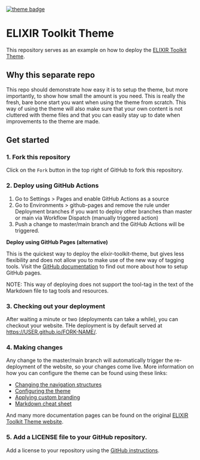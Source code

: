 [![theme badge](https://img.shields.io/badge/ELIXIR%20toolkit%20theme-jekyll-blue?color=0d6efd)](https://github.com/ELIXIR-Belgium/elixir-toolkit-theme)

# ELIXIR Toolkit Theme

This repository serves as an example on how to deploy the [ELIXIR Toolkit Theme](https://elixir-belgium.github.io/elixir-toolkit-theme).

## Why this separate repo

This repo should demonstrate how easy it is to setup the theme, but more importantly, to show how small the amount is you need. This is really the fresh, bare bone start you want when using the theme from scratch. This way of using the theme will also make sure that your own content is not cluttered with theme files and that you can easily stay up to date when improvements to the theme are made.

## Get started

### 1. Fork this repository

Click on the `Fork` button in the top right of GitHub to fork this repository.

### 2. Deploy using GitHub Actions

1. Go to Settings > Pages and enable GitHub Actions as a source
2. Go to Environments > github-pages and remove the rule under Deployment branches if you want to deploy other branches than master or main via Workflow Dispatch (manually triggered action)
3. Push a change to master/main branch and the GitHub Actions will be triggered.

**Deploy using GitHub Pages (alternative)**

This is the quickest way to deploy the elixir-toolkit-theme, but gives less flexibility and does not allow you to make use of the new way of tagging tools. Visit the [GitHub documentation](https://docs.github.com/en/pages/setting-up-a-github-pages-site-with-jekyll/) to find out more about how to setup GitHub pages. 

NOTE: This way of deploying does not support the tool-tag in the text of the Markdown file to tag tools and resources.

### 3. Checking out your deployment

After waiting a minute or two (deployments can take  a while), you can checkout your website. THe deployment is by default served at https://USER.github.io/FORK-NAME/. 

### 4. Making changes

Any change to the master/main branch will automatically trigger the re-deployment of the website, so your changes come live. More information on how you can configure the theme can be found using these links: 

- [Changing the navigation structures](https://elixir-belgium.github.io/elixir-toolkit-theme/navigation_structures)
- [Configuring the theme](https://elixir-belgium.github.io/elixir-toolkit-theme/configuring_theme)
- [Applying custom branding](https://elixir-belgium.github.io/elixir-toolkit-theme/custom_branding)
- [Markdown cheat sheet](https://elixir-belgium.github.io/elixir-toolkit-theme/markdown_cheat_sheet)

And many more documentation pages can be found on the original [ELIXIR Toolkit Theme website](https://elixir-belgium.github.io/elixir-toolkit-theme).

### 5. Add a LICENSE file to your GitHub repository. 

Add a license to your repository using the [GitHub instructions](https://docs.github.com/en/communities/setting-up-your-project-for-healthy-contributions/adding-a-license-to-a-repository).
